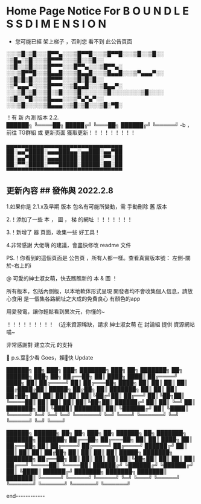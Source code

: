                                                                                                                       
 # Home Page Notice For B O U N D L E S S   D I M E N S I O N

 - 您可能已經 架上梯子 ，否則您 看不到 此公告頁面

 ░░░▒█░▒█░░░█▀▀▄░░░▒█▀▀█░░░▒█▀▀█░░░▒█░░▒█░░ ░▒█▄░▒█░░░▒█▀▀▀░░░▒█░░▒█░░ ░▒█░░▒█░░░▒█▀▀▀░░░█▀▀▄░░░▒█▀▀▄░
 ░░░▒█▀▀█░░▒█▄▄█░░░▒█▄▄█░░░▒█▄▄█░░░▒▀▄▄▄▀░░ ░▒█▒█▒█░░░▒█▀▀▀░░░▒█▒█▒█░░ ░▒▀▄▄▄▀░░░▒█▀▀▀░░▒█▄▄█░░░▒█▄▄▀░
 ░░░▒█░▒█░░▒█░▒█░░░▒█░░░░░░▒█░░░░░░░░▒█░░░░ ░▒█░░▀█░░░▒█▄▄▄░░░▒▀▄▀▄▀░░ ░░░▒█░░░░░▒█▄▄▄░░▒█░▒█░░░▒█░▀█░

 ！有 新 內測 版本 2.2.  
                        ██████╗ 
                        ╚════██╗
                         █████╔╝
                         ╚═══██╗
                        ██████╔╝ 
                        ╚═════╝    -b  ，前往 TG群組 或 更新页面 獲取更新！！！！！！！！！ 


 ▄▄▄▄▄▄▄▄▄▄▄▄▄▄▄▄▄▄▄▄▄▄▄▄▄▄▄▄▄▄▄
 ██░▄▄▀████░▄▄▄███▄▄░▄▄███░▄▄▀██
 ██░▄▄▀████░▄▄▄█████░█████░▀▀░██
 ██░▀▀░████░▀▀▀█████░█████░██░██
 ▀▀▀▀▀▀▀▀▀▀▀▀▀▀▀▀▀▀▀▀▀▀▀▀▀▀▀▀▀▀▀

 ## 更新內容 ##   發佈與 2022.2.8

1.如果你是 2.1.x及早期 版本 包名有可能所變動，需 手動刪除 舊 版本

2.！添加了一些 本 ， 圖 ， 梯 的網址 ！！！！！！！

3.！新增了 器 頁面，收集一些 好工具！

4.非常感謝 大佬萌 的建議，會盡快修改 readme 文件

 

 PS.！你看到的這個頁面是 公告頁 ，所有人都一樣。查看真實版本號： 左側-關於-右上的i

 @ 可愛的紳士淑女萌，快去瞧瞧新的 本 & 圖 ！

所有版本，包括內側版，以本地軟体形式呈現
開發者均不會收集個人信息，請放心食用
是一個集各路網址之大成的免費良心 有顏色的app

 用愛發電，讓你輕鬆看到異次元，你懂的~

 ！！！！！！！！！ （近來資源稀缺，請求 紳士淑女萌 在 討論組 提供 資源網站 喵~

非常感謝對 建立次元 的支持

 🐶 p.s.葉🐶少看 Goes，賴🐶快 Update

 ██████╗     ██╗    ███╗   ███╗     ███████╗    ███╗   ██╗    ███████╗   ██╗     ██████╗     ███╗   ██╗
 ██╔══██╗    ██║    ████╗ ████║    ██╔════╝    ████╗  ██║    ██╔════╝   ██║    ██╔═══██╗    ████╗  ██║
 ██║   ██║   ██║    ██╔████╔██║    █████╗      ██╔██╗ ██║    ███████╗   ██║    ██║    ██║    ██╔██╗ ██║
 ██║   ██║   ██║    ██║╚██╔╝██║    ██╔══╝      ██║╚██╗██║    ╚════██║   ██║    ██║    ██║    ██║╚██╗██║
 ██████╔╝    ██║    ██║ ╚═╝ ██║    ███████╗    ██║ ╚████║    ███████║   ██║    ╚██████╔╝    ██║ ╚████║
 ╚═════╝     ╚═╝    ╚═╝     ╚═╝    ╚══════╝    ╚═╝  ╚═══╝    ╚══════╝    ╚═╝     ╚═════╝     ╚═╝  ╚═══╝


 ██████╗       ██████╗     ██╗   ██╗    ███╗   ██╗    ██████╗    ██╗         ███████╗     ███████╗    ███████╗
 ██╔══██╗    ██╔═══██╗     ██║   ██║   ████╗  ██║    ██╔══██╗   ██║         ██╔════╝    ██╔════╝    ██╔════╝
 ██████╔╝    ██║    ██║    ██║   ██║    ██╔██╗ ██║   ██║  ██║    ██║          █████╗      ███████╗    ███████╗
 ██╔══██╗    ██║    ██║    ██║   ██║    ██║╚██╗██║   ██║  ██║    ██║         ██╔══╝       ╚════██║    ╚════██║
 ██████╔╝    ╚██████╔╝    ╚██████╔╝    ██║ ╚████║   ██████╔╝    ███████╗   ███████╗    ███████║    ███████║
 ╚═════╝      ╚═════╝      ╚═════╝     ╚═╝  ╚═══╝    ╚═════╝     ╚══════╝   ╚══════╝    ╚══════╝    ╚══════╝

end------------
